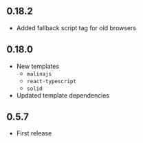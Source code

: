 ## 0.18.2
- Added fallback script tag for old browsers

## 0.18.0
- New templates
  - `malinajs`
  - `react-typescript`
  - `solid`
- Updated template dependencies

## 0.5.7
- First release
